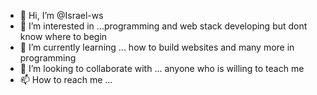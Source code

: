 - 👋 Hi, I’m @Israel-ws
- 👀 I’m interested in ...programming and web stack developing but dont know where to begin
- 🌱 I’m currently learning ... how to build websites and many more in programming
- 💞️ I’m looking to collaborate with ... anyone who is willing to teach me
- 📫 How to reach me ... 

<!---
Israel-ws/Israel-ws is a ✨ special ✨ repository because its `README.md` (this file) appears on your GitHub profile.
You can click the Preview link to take a look at your changes.
--->

